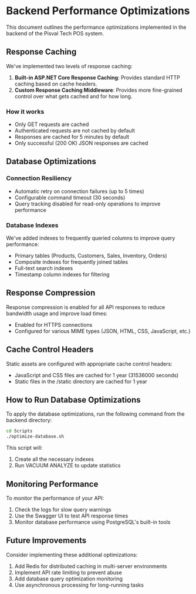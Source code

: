 # Backend Performance Optimizations

This document outlines the performance optimizations implemented in the backend of the Pisval Tech POS system.

## Response Caching

We've implemented two levels of response caching:

1. **Built-in ASP.NET Core Response Caching**: Provides standard HTTP caching based on cache headers.
2. **Custom Response Caching Middleware**: Provides more fine-grained control over what gets cached and for how long.

### How it works

- Only GET requests are cached
- Authenticated requests are not cached by default
- Responses are cached for 5 minutes by default
- Only successful (200 OK) JSON responses are cached

## Database Optimizations

### Connection Resiliency

- Automatic retry on connection failures (up to 5 times)
- Configurable command timeout (30 seconds)
- Query tracking disabled for read-only operations to improve performance

### Database Indexes

We've added indexes to frequently queried columns to improve query performance:

- Primary tables (Products, Customers, Sales, Inventory, Orders)
- Composite indexes for frequently joined tables
- Full-text search indexes
- Timestamp column indexes for filtering

## Response Compression

Response compression is enabled for all API responses to reduce bandwidth usage and improve load times:

- Enabled for HTTPS connections
- Configured for various MIME types (JSON, HTML, CSS, JavaScript, etc.)

## Cache Control Headers

Static assets are configured with appropriate cache control headers:

- JavaScript and CSS files are cached for 1 year (31536000 seconds)
- Static files in the /static directory are cached for 1 year

## How to Run Database Optimizations

To apply the database optimizations, run the following command from the backend directory:

```bash
cd Scripts
./optimize-database.sh
```

This script will:
1. Create all the necessary indexes
2. Run VACUUM ANALYZE to update statistics

## Monitoring Performance

To monitor the performance of your API:

1. Check the logs for slow query warnings
2. Use the Swagger UI to test API response times
3. Monitor database performance using PostgreSQL's built-in tools

## Future Improvements

Consider implementing these additional optimizations:

1. Add Redis for distributed caching in multi-server environments
2. Implement API rate limiting to prevent abuse
3. Add database query optimization monitoring
4. Use asynchronous processing for long-running tasks
